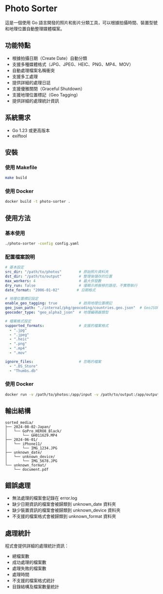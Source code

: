 # Photo Sorter

這是一個使用 Go 語言開發的照片和影片分類工具，可以根據拍攝時間、裝置型號和地理位置自動整理媒體檔案。

## 功能特點

- 根據拍攝日期（Create Date）自動分類
- 支援多種媒體格式（JPG、JPEG、HEIC、PNG、MP4、MOV）
- 自動處理檔案名稱衝突
- 支援多工處理
- 提供詳細的處理日誌
- 支援優雅關閉（Graceful Shutdown）
- 支援地理位置標記（Geo Tagging）
- 提供詳細的處理統計資訊

## 系統需求

- Go 1.23 或更高版本
- exiftool

## 安裝

### 使用 Makefile

```bash
make build
```

### 使用 Docker

```bash
docker build -t photo-sorter .
```

## 使用方法

### 基本使用

```bash
./photo-sorter -config config.yaml
```

### 配置檔案說明

```yaml
# 基本設定
src_dir: "/path/to/photos"        # 原始照片資料夾
dst_dir: "/path/to/output"        # 整理後儲存的位置
max_workers: 4                    # 最大併發數
dry_run: false                    # 僅顯示將搬移的路徑，不實際執行
date_format: "2006-01-02"        # 日期格式

# 地理位置標記設定
enable_geo_tagging: true          # 啟用地理位置標記
geo_json_path: "./internal/pkg/geocoding/countries.geo.json"  # GeoJSON 檔案路徑
geocoder_type: "geo_alpha3_json"  # 地理編碼器類型

# 檔案格式設定
supported_formats:                # 支援的檔案格式
  - ".jpg"
  - ".jpeg"
  - ".heic"
  - ".png"
  - ".mp4"
  - ".mov"

ignore_files:                     # 忽略的檔案
  - ".DS_Store"
  - "Thumbs.db"
```

### 使用 Docker

```bash
docker run -v /path/to/photos:/app/input -v /path/to/output:/app/output photo-sorter -config config.yaml
```

## 輸出結構

```
sorted_media/
├── 2024-08-02-Japan/
│   └── GoPro_HERO8_Black/
│       └── GH011629.MP4
├── 2024-06-01/
│   └── iPhone11/
│       └── IMG_1234.JPG
├── unknown_date/
│   └── unknown_device/
│       └── IMG_5678.JPG
└── unknown_format/
    └── document.pdf
```

## 錯誤處理

- 無法處理的檔案會記錄在 error.log
- 缺少日期資訊的檔案會被歸類到 unknown_date 資料夾
- 缺少裝置資訊的檔案會被歸類到 unknown_device 資料夾
- 不支援的檔案格式會被歸類到 unknown_format 資料夾

## 處理統計

程式會提供詳細的處理統計資訊：
- 總檔案數
- 成功處理的檔案數
- 處理失敗的檔案數
- 處理時間
- 不支援的檔案格式統計
- 目錄結構及檔案數量統計
